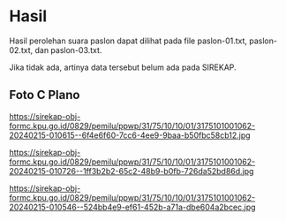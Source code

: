 # Hasil

Hasil perolehan suara paslon dapat dilihat pada file paslon-01.txt, paslon-02.txt, dan paslon-03.txt.

Jika tidak ada, artinya data tersebut belum ada pada SIREKAP.

## Foto C Plano

https://sirekap-obj-formc.kpu.go.id/0829/pemilu/ppwp/31/75/10/10/01/3175101001062-20240215-010615--6f4e6f60-7cc6-4ee9-9baa-b50fbc58cb12.jpg

https://sirekap-obj-formc.kpu.go.id/0829/pemilu/ppwp/31/75/10/10/01/3175101001062-20240215-010726--1ff3b2b2-65c2-48b9-b0fb-726da52bd86d.jpg

https://sirekap-obj-formc.kpu.go.id/0829/pemilu/ppwp/31/75/10/10/01/3175101001062-20240215-010546--524bb4e9-ef61-452b-a71a-dbe604a2bcec.jpg
